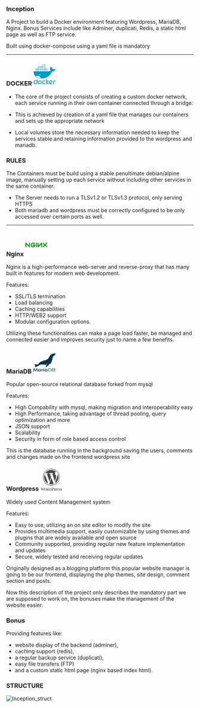 ### Inception

A Project to build a Docker environment featuring Wordpress, MariaDB, Nginx.
Bonus Services include like Adminer, duplicati, Redis, a static html page as well as FTP service.

Built using docker-compose using a yaml file is mandatory

---

### DOCKER <img src="https://github.com/devicons/devicon/blob/6910f0503efdd315c8f9b858234310c06e04d9c0/icons/docker/docker-plain-wordmark.svg" width="60" height="60" title="Docker" alt="Docker"/>

 - The core of the project consists of creating a custom docker network, each service running in their own container connected through a bridge:
   
 - This is achieved by creation of a yaml file that manages our containers and sets up the appropriate network 
 - Local volumes store the necessary information needed to keep the services stable and retaining information provided to the wordpress and mariadb.

### RULES

The Containers must be build using a stable penultimate debian/alpine image, manually setting up each service without including other services in the same container.
 - The Server needs to run a TLSv1.2 or TLSv1.3 protocol, only serving HTTPS 
 - Both mariadb and wordpress must be correctly configured to be only accessed over certain ports as well.

---

### Nginx <img src="https://github.com/devicons/devicon/blob/6910f0503efdd315c8f9b858234310c06e04d9c0/icons/nginx/nginx-original.svg" width="60" height="60" title="Nginx" alt="Nginx"/>

Nginx is a high-performance web-server and reverse-proxy that has many built in features for modern web development.

Features:
 - SSL/TLS termination
 - Load balancing
 - Caching capabilities
 - HTTP/WEB2 support
 - Modular configuration options.

Utilizing these functionalities can make a page 
load faster, be managed and connected easier and improves security just to name a few benefits.

### MariaDB <img src="https://github.com/devicons/devicon/blob/6910f0503efdd315c8f9b858234310c06e04d9c0/icons/mariadb/mariadb-original-wordmark.svg" width="60" height="60" title="MariaDB" alt="MariaDB"/>

Popular open-source relational database forked from mysql

Features:
 - High Compability with mysql, making migration and interoperability easy
 - High Performance, taking advantage of thread pooling, query optimization and more
 - JSON support
 - Scalability
 - Security in form of role based access control

This is the database running in the background saving the users, comments and changes made on the frontend wordpress site


### Wordpress <img src="https://github.com/devicons/devicon/blob/6910f0503efdd315c8f9b858234310c06e04d9c0/icons/wordpress/wordpress-plain-wordmark.svg" width="60" height="60" title="WP" alt="WP"/>

Widely used Content Management system

Features:
 - Easy to use, utilizing an on site editor to modify the site
 - Provides multimedia support, easily customizable by using themes and plugins that are widely available and open source
 - Community supported, providing regular new feature implementation and updates
 - Secure, widely tested and receiving regular updates
 
Originally designed as a blogging platform this popular website manager is going to be our frontend, displaying the php themes, site design, comment section and posts.

Now this description of the project only describes the mandatory part we are supposed to work on, the bonuses make the management of the website easier. 

### Bonus

Providing features like: 
 - website display of the backend (adminer),
 - caching support (redis),
 - a regular backup service (duplicati),
 - easy file transfers (FTP)
 - and a custom static html page (nginx based index html).

### STRUCTURE
<img width="562" alt="Inception_struct" src="https://github.com/user-attachments/assets/84c2ff7f-3e8c-43b3-9a4e-385b4ad532e4">

